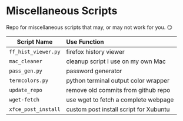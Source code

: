 # Miscellaneous Scripts

Repo for miscellaneous scripts that may, or may not work for you. :smirk:

Script Name | Use Function
| ----- |:-----  
`ff_hist_viewer.py`| firefox history viewer
`mac_cleaner`| cleanup script I use on my own Mac
`pass_gen.py`| password generator
`termcolors.py`| python terminal output color wrapper
`update_repo`| remove old commits from github repo
`wget-fetch`| use wget to fetch a complete webpage
`xfce_post_install`| custom post install script for Xubuntu
